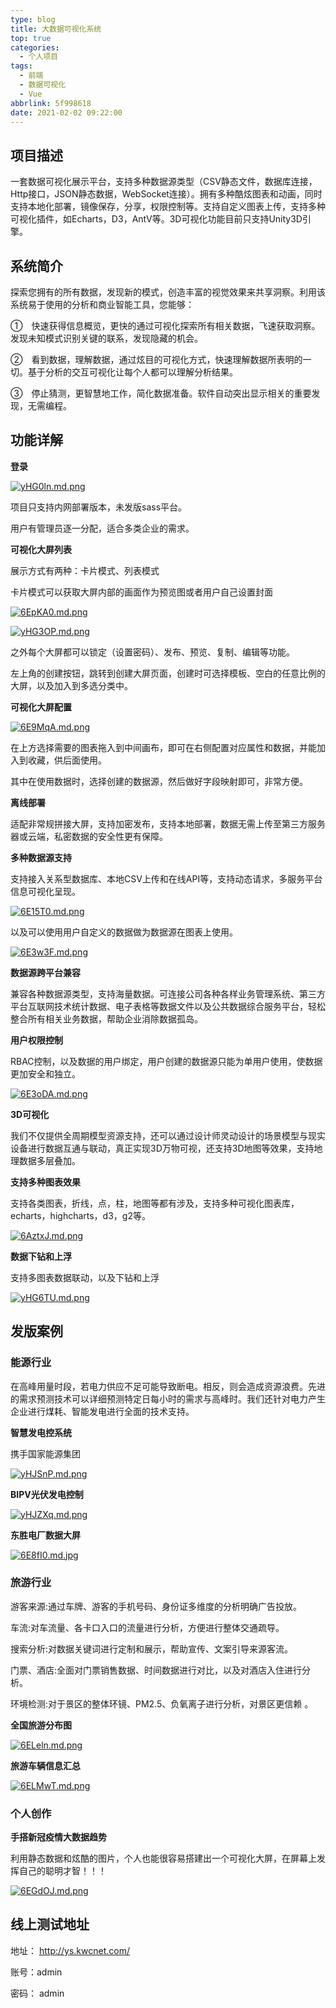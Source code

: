 ```yaml
---
type: blog
title: 大数据可视化系统
top: true
categories:
  - 个人项目
tags:
  - 前端
  - 数据可视化
  - Vue
abbrlink: 5f998618
date: 2021-02-02 09:22:00
---
```


## 项目描述

一套数据可视化展示平台，支持多种数据源类型（CSV静态文件，数据库连接，Http接口，JSON静态数据，WebSocket连接）。拥有多种酷炫图表和动画，同时支持本地化部署，镜像保存，分享，权限控制等。支持自定义图表上传，支持多种可视化插件，如Echarts，D3，AntV等。3D可视化功能目前只支持Unity3D引擎。

## 系统简介

探索您拥有的所有数据，发现新的模式，创造丰富的视觉效果来共享洞察。利用该系统易于使用的分析和商业智能工具，您能够：

①　快速获得信息概览，更快的通过可视化探索所有相关数据，飞速获取洞察。发现未知模式识别关键的联系，发现隐藏的机会。

②　看到数据，理解数据，通过炫目的可视化方式，快速理解数据所表明的一切。基于分析的交互可视化让每个人都可以理解分析结果。

③　停止猜测，更智慧地工作，简化数据准备。软件自动突出显示相关的重要发现，无需编程。

## 功能详解

**登录**

[![yHG0ln.md.png](https://s3.ax1x.com/2021/02/22/yHG0ln.md.png)](https://imgchr.com/i/yHG0ln)

项目只支持内网部署版本，未发版sass平台。

用户有管理员逐一分配，适合多类企业的需求。

**可视化大屏列表**

展示方式有两种：卡片模式、列表模式

卡片模式可以获取大屏内部的画面作为预览图或者用户自己设置封面

[![6EpKA0.md.png](https://s3.ax1x.com/2021/03/03/6EpKA0.md.png)](https://imgtu.com/i/6EpKA0)

[![yHG3OP.md.png](https://s3.ax1x.com/2021/02/22/yHG3OP.md.png)](https://imgchr.com/i/yHG3OP)

之外每个大屏都可以锁定（设置密码）、发布、预览、复制、编辑等功能。

左上角的创建按钮，跳转到创建大屏页面，创建时可选择模板、空白的任意比例的大屏，以及加入到多选分类中。

**可视化大屏配置**

[![6E9MqA.md.png](https://s3.ax1x.com/2021/03/03/6E9MqA.md.png)](https://imgtu.com/i/6E9MqA)

在上方选择需要的图表拖入到中间画布，即可在右侧配置对应属性和数据，并能加入到收藏，供后面使用。

其中在使用数据时，选择创建的数据源，然后做好字段映射即可，非常方便。

**离线部署**

适配非常规拼接大屏，支持加密发布，支持本地部署，数据无需上传至第三方服务器或云端，私密数据的安全性更有保障。 

**多种数据源支持** 

支持接入关系型数据库、本地CSV上传和在线API等，支持动态请求，多服务平台信息可视化呈现。 

[![6E15T0.md.png](https://s3.ax1x.com/2021/03/03/6E15T0.md.png)](https://imgtu.com/i/6E15T0)

以及可以使用用户自定义的数据做为数据源在图表上使用。

[![6E3w3F.md.png](https://s3.ax1x.com/2021/03/03/6E3w3F.md.png)](https://imgtu.com/i/6E3w3F)

**数据源跨平台兼容** 

兼容各种数据源类型，支持海量数据。可连接公司各种各样业务管理系统、第三方平台互联网技术统计数据、电子表格等数据文件以及公共数据综合服务平台，轻松整合所有相关业务数据，帮助企业消除数据孤岛。 

**用户权限控制**

RBAC控制，以及数据的用户绑定，用户创建的数据源只能为单用户使用，使数据更加安全和独立。

[![6E3oDA.md.png](https://s3.ax1x.com/2021/03/03/6E3oDA.md.png)](https://imgtu.com/i/6E3oDA)

**3D可视化** 

我们不仅提供全周期模型资源支持，还可以通过设计师灵动设计的场景模型与现实设备进行数据互通与联动，真正实现3D万物可视，还支持3D地图等效果，支持地理数据多层叠加。 

**支持多种图表效果**

支持各类图表，折线，点，柱，地图等都有涉及，支持多种可视化图表库，echarts，highcharts，d3，g2等。

[![6AztxJ.md.png](https://s3.ax1x.com/2021/03/03/6AztxJ.md.png)](https://imgtu.com/i/6AztxJ)

**数据下钻和上浮**

支持多图表数据联动，以及下钻和上浮

[![yHG6TU.md.png](https://s3.ax1x.com/2021/02/22/yHG6TU.md.png)](https://imgchr.com/i/yHG6TU)

<!-- more -->

## 发版案例

### 能源行业

在高峰用量时段，若电力供应不足可能导致断电。相反，则会造成资源浪费。先进的需求预测技术可以详细预测特定日每小时的需求与高峰时。我们还针对电力产生企业进行煤耗、智能发电进行全面的技术支持。

**智慧发电控系统**

携手国家能源集团

[![yHJSnP.md.png](https://s3.ax1x.com/2021/02/22/yHJSnP.md.png)](https://imgchr.com/i/yHJSnP)

**BIPV光伏发电控制**

[![yHJZXq.md.png](https://s3.ax1x.com/2021/02/22/yHJZXq.md.png)](https://imgchr.com/i/yHJZXq)

**东胜电厂数据大屏**

[![6E8fI0.md.jpg](https://s3.ax1x.com/2021/03/03/6E8fI0.md.jpg)](https://imgtu.com/i/6E8fI0)

### 旅游行业

游客来源:通过车牌、游客的手机号码、身份证多维度的分析明确广告投放。

车流:对车流量、各卡口入口的流量进行分析，方便进行整体交通疏导。

搜索分析:对数据关键词进行定制和展示，帮助宣传、文案引导来源客流。

门票、酒店:全面对门票销售数据、时间数据进行对比，以及对酒店入住进行分析。

环境检测:对于景区的整体环镜、PM2.5、负氧离子进行分析，对景区更信赖 。

**全国旅游分布图**

[![6ELeln.md.png](https://s3.ax1x.com/2021/03/04/6ELeln.md.png)](https://imgtu.com/i/6ELeln)

**旅游车辆信息汇总**

[![6ELMwT.md.png](https://s3.ax1x.com/2021/03/04/6ELMwT.md.png)](https://imgtu.com/i/6ELMwT)

### 个人创作

**手搭新冠疫情大数据趋势**

利用静态数据和炫酷的图片，个人也能很容易搭建出一个可视化大屏，在屏幕上发挥自己的聪明才智！！！

[![6EGdOJ.md.png](https://s3.ax1x.com/2021/03/03/6EGdOJ.md.png)](https://imgtu.com/i/6EGdOJ)

## 线上测试地址

地址： http://ys.kwcnet.com/

账号：admin

密码： admin
